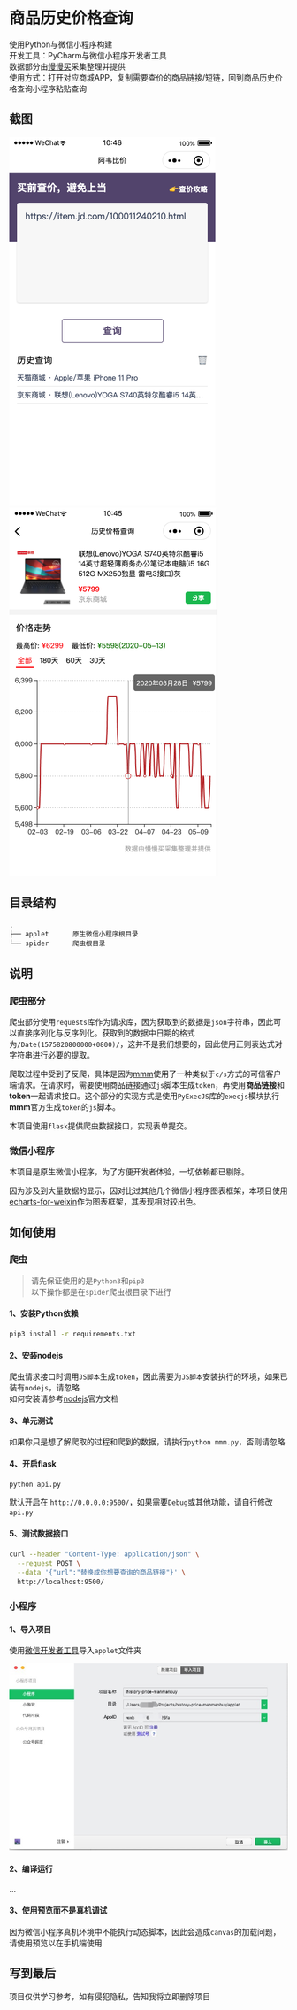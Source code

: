 # 商品历史价格查询

使用Python与微信小程序构建  
开发工具：PyCharm与微信小程序开发者工具  
数据部分由[慢慢买](http://manmanbuy.com/)采集整理并提供  
使用方式：打开对应商城APP，复制需要查价的商品链接/短链，回到商品历史价格查询小程序粘贴查询  

## 截图

![index](screenshots/index.png)
![result](screenshots/result.png)

## 目录结构

``` md
.
├── applet      原生微信小程序根目录
└── spider      爬虫根目录
```

## 说明

### 爬虫部分

爬虫部分使用`requests`库作为请求库，因为获取到的数据是`json`字符串，因此可以直接序列化与反序列化。获取到的数据中日期的格式为`/Date(1575820800000+0800)/`，这并不是我们想要的，因此使用正则表达式对字符串进行必要的提取。  

爬取过程中受到了反爬，具体是因为[mmm](http://manmanbuy.com/)使用了一种类似于`c/s`方式的可信客户端请求。在请求时，需要使用商品链接通过`js`脚本生成`token`，再使用**商品链接**和**token**一起请求接口。这个部分的实现方式是使用`PyExecJS`库的`execjs`模块执行**mmm**官方生成`token`的`js`脚本。  

本项目使用`flask`提供爬虫数据接口，实现表单提交。  

### 微信小程序

本项目是原生微信小程序，为了方便开发者体验，一切依赖都已剔除。  

因为涉及到大量数据的显示，因对比过其他几个微信小程序图表框架，本项目使用[echarts-for-weixin](https://github.com/ecomfe/echarts-for-weixin)作为图表框架，其表现相对较出色。

## 如何使用

### 爬虫

> 请先保证使用的是`Python3`和`pip3`  
> 以下操作都是在`spider`爬虫根目录下进行  

#### 1、安装Python依赖

``` bash
pip3 install -r requirements.txt
```

#### 2、安装nodejs

爬虫请求接口时调用`JS脚本`生成`token`，因此需要为`JS脚本`安装执行的环境，如果已装有`nodejs`，请忽略  
如何安装请参考[nodejs](https://nodejs.org/zh-cn/)官方文档  

#### 3、单元测试

如果你只是想了解爬取的过程和爬到的数据，请执行`python mmm.py`，否则请忽略

#### 4、开启flask

``` bash
python api.py
```

默认开启在 `http://0.0.0.0:9500/`，如果需要`Debug`或其他功能，请自行修改`api.py`

#### 5、测试数据接口

``` bash
curl --header "Content-Type: application/json" \
  --request POST \
  --data '{"url":"替换成你想要查询的商品链接"}' \
  http://localhost:9500/
```

### 小程序

#### 1、导入项目

使用[微信开发者工具](https://developers.weixin.qq.com/miniprogram/dev/devtools/devtools.html)导入`applet`文件夹

![input-wechat](screenshots/input-wechat.jpg)

#### 2、编译运行

...

#### 3、使用预览而不是真机调试

因为微信小程序真机环境中不能执行动态脚本，因此会造成`canvas`的加载问题，请使用预览以在手机端使用

## 写到最后

项目仅供学习参考，如有侵犯隐私，告知我将立即删除项目
